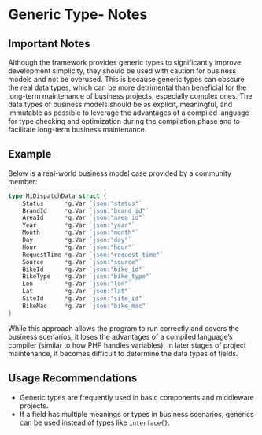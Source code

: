 # Generic Type- Notes

## Important Notes

Although the framework provides generic types to significantly improve development simplicity, they should be used with caution for business models and not be overused. This is because generic types can obscure the real data types, which can be more detrimental than beneficial for the long-term maintenance of business projects, especially complex ones. The data types of business models should be as explicit, meaningful, and immutable as possible to leverage the advantages of a compiled language for type checking and optimization during the compilation phase and to facilitate long-term business maintenance.

## Example

Below is a real-world business model case provided by a community member:

```go
type MiDispatchData struct {
    Status      *g.Var `json:"status"`
    BrandId     *g.Var `json:"brand_id"`
    AreaId      *g.Var `json:"area_id"`
    Year        *g.Var `json:"year"`
    Month       *g.Var `json:"month"`
    Day         *g.Var `json:"day"`
    Hour        *g.Var `json:"hour"`
    RequestTime *g.Var `json:"request_time"`
    Source      *g.Var `json:"source"`
    BikeId      *g.Var `json:"bike_id"`
    BikeType    *g.Var `json:"bike_type"`
    Lon         *g.Var `json:"lon"`
    Lat         *g.Var `json:"lat"`
    SiteId      *g.Var `json:"site_id"`
    BikeMac     *g.Var `json:"bike_mac"`
}
```

While this approach allows the program to run correctly and covers the business scenarios, it loses the advantages of a compiled language’s compiler (similar to how PHP handles variables). In later stages of project maintenance, it becomes difficult to determine the data types of fields.

## Usage Recommendations

- Generic types are frequently used in basic components and middleware projects.
- If a field has multiple meanings or types in business scenarios, generics can be used instead of types like `interface{}`.
